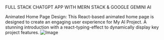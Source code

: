 FULL STACK CHATGPT APP WITH MERN STACK & GOOGLE GEMINI AI

Animated Home Page Design:
This React-based animated home page is designed to create an engaging user experience for My AI Project.
A stunning introduction with a react-typing-effect to dynamically display key project features.
![Image](https://github.com/user-attachments/assets/295a3880-b962-44e3-85a3-51b3eb1a89bd)
